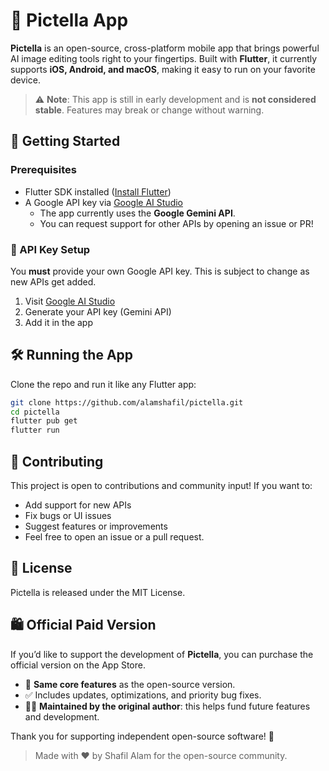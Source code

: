 # 📸 Pictella App

**Pictella** is an open-source, cross-platform mobile app that brings powerful AI image editing tools right to your fingertips. Built with **Flutter**, it currently supports **iOS, Android, and macOS**, making it easy to run on your favorite device.

> ⚠️ **Note**: This app is still in early development and is **not considered stable**. Features may break or change without warning.


## 🚀 Getting Started

### Prerequisites

- Flutter SDK installed ([Install Flutter](https://flutter.dev/docs/get-started/install))
- A Google API key via [Google AI Studio](https://makersuite.google.com/)
  - The app currently uses the **Google Gemini API**.
  - You can request support for other APIs by opening an issue or PR!

### 🔑 API Key Setup

You **must** provide your own Google API key. This is subject to change as new APIs get added.

1. Visit [Google AI Studio](https://aistudio.google.com/)
2. Generate your API key (Gemini API)
3. Add it in the app 

## 🛠️ Running the App

Clone the repo and run it like any Flutter app:

```bash
git clone https://github.com/alamshafil/pictella.git
cd pictella
flutter pub get
flutter run
```

## 🧩 Contributing

This project is open to contributions and community input! If you want to:

- Add support for new APIs
- Fix bugs or UI issues
- Suggest features or improvements
- Feel free to open an issue or a pull request.

## 📄 License

Pictella is released under the MIT License.

## 🛍️ Official Paid Version

If you’d like to support the development of **Pictella**, you can purchase the official version on the App Store.

- 💙 **Same core features** as the open-source version.
- ✅ Includes updates, optimizations, and priority bug fixes.
- 🧑‍💻 **Maintained by the original author**: this helps fund future features and development.

Thank you for supporting independent open-source software! 🙌

> Made with ❤️ by Shafil Alam for the open-source community.
